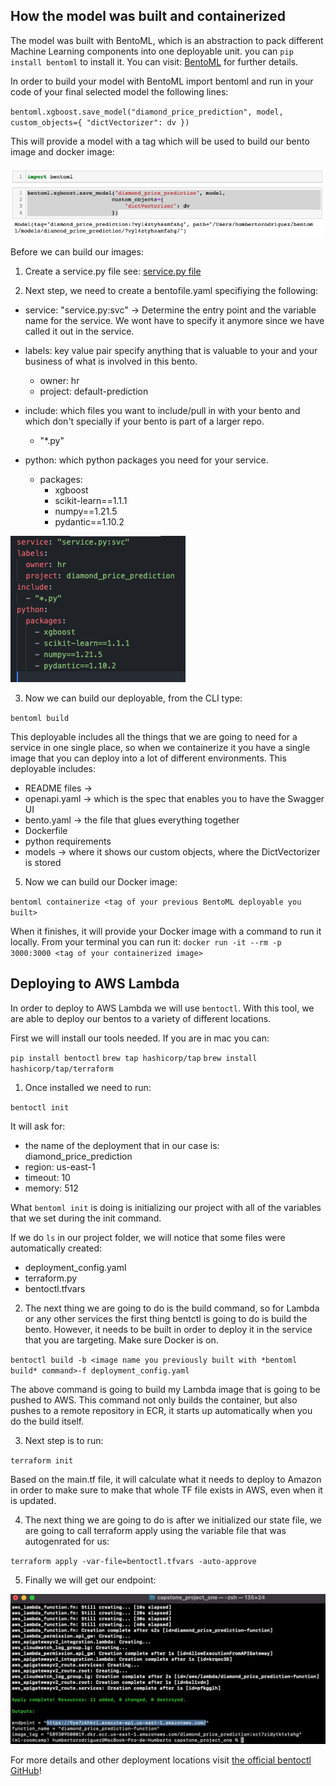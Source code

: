 ## How the model was built and containerized

The model was built with BentoML, which is an abstraction to pack different Machine Learning components into one deployable unit. you can `pip install bentoml` to install it. You can visit: [BentoML](https://docs.bentoml.org/en/latest/index.html) for further details.

In order to build your model with BentoML import bentoml and run in your code of your final selected model the following lines:

`bentoml.xgboost.save_model("diamond_price_prediction", model,
                          custom_objects={
                              "dictVectorizer": dv
                          })`

This will provide a model with a tag which will be used to build our bento image and docker image:

![bento_model_tag](resources/model_tag.png)

Before we can build our images:

1. Create a service.py file see: [service.py file](service.py)

2. Next step, we need to create a bentofile.yaml specifiying the following:

- service: "service.py:svc" -> Determine the entry point and the variable name for the service. We wont have to specify it anymore since we have called it out in the service.

- labels: key value pair specify anything that is valuable to your and your business of what is involved in this bento.

  - owner: hr
  - project: default-prediction

- include: which files you want to include/pull in with your bento and which don't specially if your bento is part of a larger repo.

  - "\*.py"

- python: which python packages you need for your service.
  - packages:
    - xgboost
    - scikit-learn==1.1.1
    - numpy==1.21.5
    - pydantic==1.10.2

![bento_model_tag](resources/bentofile.png)

3. Now we can build our deployable, from the CLI type:

`bentoml build`

This deployable includes all the things that we are going to need for a service in one single place, so when we containerize it you have a single image that you can deploy into a lot of different environments. This deployable includes:

- README files ->
- openapi.yaml -> which is the spec that enables you to have the Swagger UI
- bento.yaml -> the file that glues everything together
- Dockerfile
- python requirements
- models -> where it shows our custom objects, where the DictVectorizer is stored

5. Now we can build our Docker image:

`bentoml containerize <tag of your previous BentoML deployable you built>`

When it finishes, it will provide your Docker image with a command to run it locally. From your terminal you can run it: `docker run -it --rm -p 3000:3000 <tag of your containerized image>`

## Deploying to AWS Lambda

In order to deploy to AWS Lambda we will use `bentoctl`. With this tool, we are able to deploy our bentos to a variety of different locations.

First we will install our tools needed. If you are in mac you can:

`pip install bentoctl`
`brew tap hashicorp/tap`
`brew install hashicorp/tap/terraform`

1. Once installed we need to run:

`bentoctl init`

It will ask for:

- the name of the deployment that in our case is: diamond_price_prediction
- region: us-east-1
- timeout: 10
- memory: 512

What `bentoml init` is doing is initializing our project with all of the variables that we set during the init command.

If we do `ls` in our project folder, we will notice that some files were automatically created:

- deployment_config.yaml
- terraform.py
- bentoctl.tfvars

2. The next thing we are going to do is the build command, so for Lambda or any other services the first thing bentctl is going to do is build the
   bento. However, it needs to be built in order to deploy it in the service that you are targeting. Make sure Docker is on.

`bentoctl build -b <image name you previously built with *bentoml build* command>-f deployment_config.yaml`

The above command is going to build my Lambda image that is going to be pushed to AWS. This command not only builds the container, but also pushes
to a remote repository in ECR, it starts up automatically when you do the build itself.

3. Next step is to run:

`terraform init`

Based on the main.tf file, it will calculate what it needs to deploy to Amazon in order to make sure to make that whole
TF file exists in AWS, even when it is updated.

4. The next thing we are going to do is after we initialized our state file, we are going to call terraform apply using the variable file
   that was autogenrated for us:

`terraform apply -var-file=bentoctl.tfvars -auto-approve`

5. Finally we will get our endpoint:

![endpoint](resources/endpoint.png)

For more details and other deployment locations visit [the official bentoctl GitHub](https://github.com/bentoml/bentoctl)!

